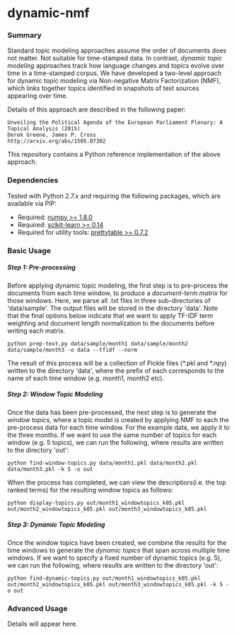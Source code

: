 # dynamic-nmf

### Summary

Standard topic modeling approaches assume the order of documents does not matter. Not suitable for time-stamped data. In contrast, *dynamic topic modeling* approaches track how language changes and topics evolve over time in a time-stamped corpus. We have developed a two-level approach for dynamic topic modeling via Non-negative Matrix Factorization (NMF), which links together topics identified in snapshots of text sources appearing over time.

Details of this approach are described in the following paper:

	Unveiling the Political Agenda of the European Parliament Plenary: A Topical Analysis (2015)
	Derek Greene, James P. Cross
	http://arxiv.org/abs/1505.07302
	
This repository contains a Python reference implementation of the above approach.

### Dependencies
Tested with Python 2.7.x and requiring the following packages, which are available via PIP:

* Required: [numpy >= 1.8.0](http://www.numpy.org/)
* Required: [scikit-learn >= 0.14](http://scikit-learn.org/stable/)
* Required for utility tools: [prettytable >= 0.7.2](https://code.google.com/p/prettytable/)

### Basic Usage
##### Step 1: Pre-processing
Before applying dynamic topic modeling, the first step is to pre-process the documents from each time window, to produce a *document-term matrix* for those windows. Here, we parse all .txt files in three sub-directories of 'data/sample'. The output files will be stored in the directory 'data'. Note that the final options below indicate that we want to apply TF-IDF term weighting and document length normalization to the documents before writing each matrix.

	python prep-text.py data/sample/month1 data/sample/month2 data/sample/month3 -o data --tfidf --norm

The result of this process will be a collection of Pickle files (*.pkl and *.npy) written to the directory 'data', where the prefix of each corresponds to the name of each time window (e.g. month1, month2 etc).

##### Step 2: Window Topic Modeling 
Once the data has been pre-processed, the next step is to generate the *window topics*, where a topic model is created by applying NMF to each the pre-process data for each time window. For the example data, we apply it to the three months. If we want to use the same number of topics for each window (e.g. 5 topics), we can run the following, where results are written to the directory 'out':
	
	python find-window-topics.py data/month1.pkl data/month2.pkl data/month3.pkl -k 5 -o out

When the process has completed, we can view the descriptiors(i.e. the top ranked terms) for the resulting window topics as follows:

	python display-topics.py out/month1_windowtopics_k05.pkl out/month2_windowtopics_k05.pkl out/month3_windowtopics_k05.pkl

##### Step 3: Dynamic Topic Modeling 
Once the window topics have been created, we combine the results for the time windows to generate the *dynamic topics* that span across multiple time windows. If we want to specify a fixed number of dynamic topics (e.g. 5), we can run the following, where results are written to the directory 'out':

	python find-dynamic-topics.py out/month1_windowtopics_k05.pkl out/month2_windowtopics_k05.pkl out/month3_windowtopics_k05.pkl -k 5 -o out

### Advanced Usage

Details will appear here.

